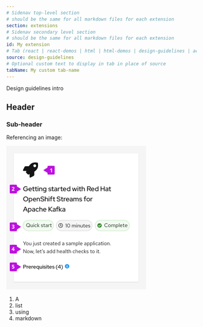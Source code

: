 ```yaml
---
# Sidenav top-level section
# should be the same for all markdown files for each extension
section: extensions
# Sidenav secondary level section
# should be the same for all markdown files for each extension
id: My extension
# Tab (react | react-demos | html | html-demos | design-guidelines | accessibility)
source: design-guidelines
# Optional custom text to display in tab in place of source
tabName: My custom tab-name
---
```


Design guidelines intro

## Header

### Sub-header

Referencing an image:

<img src="./img/card-elements.png" alt="Elements of a card" width="370"/>

1. A
1. list
1. using
1. markdown
